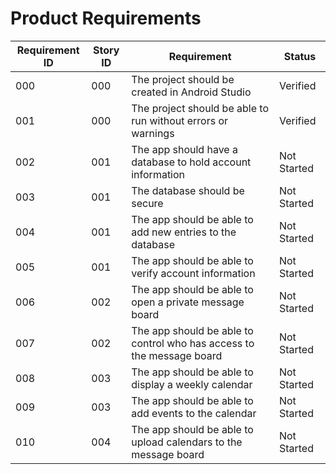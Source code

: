 # Product Requirements

| Requirement ID | Story ID | Requirement | Status |
|----------------|----------|-------------|--------|
| 000 | 000 | The project should be created in Android Studio | Verified |
| 001 | 000 | The project should be able to run without errors or warnings | Verified |
| 002 | 001 | The app should have a database to hold account information | Not Started |
| 003 | 001 | The database should be secure | Not Started |
| 004 | 001 | The app should be able to add new entries to the database | Not Started |
| 005 | 001 | The app should be able to verify account information | Not Started |
| 006 | 002 | The app should be able to open a private message board | Not Started |
| 007 | 002 | The app should be able to control who has access to the message board| Not Started |
| 008 | 003 | The app should be able to display a weekly calendar | Not Started |
| 009 | 003 | The app should be able to add events to the calendar | Not Started |
| 010 | 004 | The app should be able to upload calendars to the message board | Not Started |
